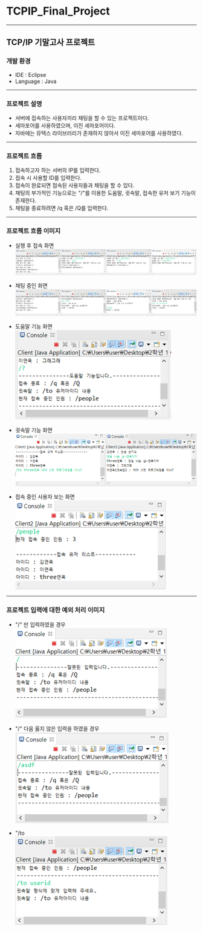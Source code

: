 # TCPIP_Final_Project

---

## TCP/IP 기말고사 프로젝트

### 개발 환경

- IDE : Eclipse
- Language : Java

---

### 프로젝트 설명

- 서버에 접속하는 사용자끼리 채팅을 할 수 있는 프로젝트이다.
- 세마포어를 사용하였으며, 이진 세마포어이다.
- 자바에는 뮤텍스 라이브러리가 존재하지 않아서 이진 세마포어를 사용하였다.

---

### 프로젝트 흐름

1. 접속하고자 하는 서버의 IP를 입력한다.
2. 접속 시 사용할 ID를 입력한다.
3. 접속이 완료되면 접속된 사용자들과 채팅을 할 수 있다.
4. 채팅의 부가적인 기능으로는 "/"를 이용한 도움말, 귓속말, 접속한 유저 보기 기능이 존재한다.
5. 채팅을 종료하려면 /q 혹은 /Q를 입력한다.

---

### 프로젝트 흐름 이미지

- 실행 후 접속 화면
<br><img src="./resultImg/1.PNG"></img>

- 채팅 중인 화면
<br><img src="./resultImg/2.PNG"></img>

- 도움말 기능 화면
<br><img src="./resultImg/help.PNG"></img>

- 귓속말 기능 화면
<br><img src="./resultImg/whisper.PNG"></img>

- 접속 중인 사용자 보는 화면
<br><img src="./resultImg/people.PNG"></img>

---

### 프로젝트 입력에 대한 예외 처리 이미지

- "/" 만 입력하였을 경우
<br><img src="./resultImg/incorrect1.png"></img>

- "/" 다음 옳지 않은 입력을 하였을 경우
<br><img src="./resultImg/incorrect2.png"></img>

- "/to 
<br><img src="./resultImg/whisperIncorrect.png"></img>
